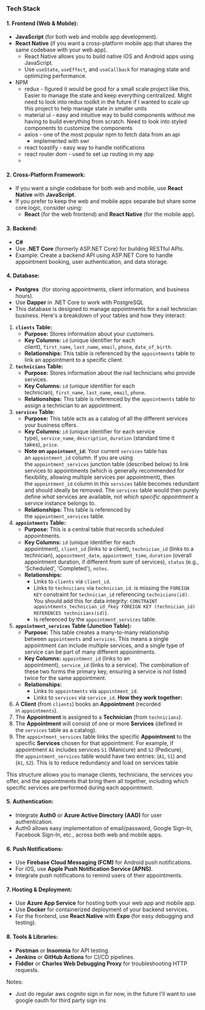 
### **Tech Stack**

#### 1. **Frontend (Web & Mobile)**:

- **JavaScript** (for both web and mobile app development).
- **React Native** (if you want a cross-platform mobile app that shares the same codebase with your web app).
    - React Native allows you to build native iOS and Android apps using JavaScript.
    - Use `useState`, `useEffect`, and `useCallback` for managing state and optimizing performance.
- NPM
	- redux - figured it would be good for a small scale project like this. Easier to manage the state and keep everything centralized. Might need to look into redux toolkit in the future if I wanted to scale up this project to help manage state in smaller units
	- material ui - easy and intuitive way to build components without me having to build everything from scratch. Need to look into styled components to customize the components
	- axios - one of the most popular npm to fetch data from an api
		- implemented with swr
	- react toastify - easy way to handle notifications
	- react router dom - used to set up routing in my app
	- 

#### 2. **Cross-Platform Framework**:

- If you want a single codebase for both web and mobile, use **React Native** with **JavaScript**.
- If you prefer to keep the web and mobile apps separate but share some core logic, consider using:
    - **React** (for the web frontend) and **React Native** (for the mobile app).

#### 3. **Backend**:

- **C#**
- Use **.NET Core** (formerly ASP.NET Core) for building RESTful APIs.
- Example: Create a backend API using ASP.NET Core to handle appointment booking, user authentication, and data storage.

#### 4. **Database**:

- **Postgres**  (for storing appointments, client information, and business hours).
- Use **Dapper** in .NET Core to work with PostgreSQL
- This database is designed to manage appointments for a nail technician business. Here's a breakdown of your tables and how they interact:
1. **`clients` Table:**
    - **Purpose:** Stores information about your customers.
    - **Key Columns:** `id` (unique identifier for each client), `first_name`, `last_name`, `email`, `phone`, `date_of_birth`.
    - **Relationships:** This table is referenced by the `appointments` table to link an appointment to a specific client.
2. **`technicians` Table:**
    - **Purpose:** Stores information about the nail technicians who provide services.
    - **Key Columns:** `id` (unique identifier for each technician), `first_name`, `last_name`, `email`, `phone`.
    - **Relationships:** This table is referenced by the `appointments` table to assign a technician to an appointment.
3. **`services` Table:**
    - **Purpose:** This table acts as a catalog of all the different services your business offers.
    - **Key Columns:** `id` (unique identifier for each service type), `service_name`, `description`, `duration` (standard time it takes), `price`.
    - **Note on `appointment_id`:** Your current `services` table has an `appointment_id` column. If you are using the `appointment_services` junction table (described below) to link services to appointments (which is generally recommended for flexibility, allowing multiple services per appointment), then the `appointment_id` column in this `services` table becomes redundant and should ideally be removed. The `services` table would then purely define _what_ services are available, not _which specific appointment_ a service instance belongs to.
    - **Relationships:** This table is referenced by the `appointment_services` table.
4. **`appointments` Table:**
    - **Purpose:** This is a central table that records scheduled appointments.
    - **Key Columns:** `id` (unique identifier for each appointment), `client_id` (links to a client), `technician_id` (links to a technician), `appointment_date`, `appointment_time`, `duration` (overall appointment duration, if different from sum of services), `status` (e.g., 'Scheduled', 'Completed'), `notes`.
    - **Relationships:**
        - Links to `clients` via `client_id`.
        - Links to `technicians` via `technician_id`. is missing the `FOREIGN KEY` constraint for `technician_id` referencing `technicians(id)`. You should add this for data integrity: `CONSTRAINT appointments_technician_id_fkey FOREIGN KEY (technician_id) REFERENCES technicians(id)`).
        - Is referenced by the `appointment_services` table.
5. **`appointment_services` Table (Junction Table):**
    - **Purpose:** This table creates a many-to-many relationship between `appointments` and `services`. This means a single appointment can include multiple services, and a single type of service can be part of many different appointments.
    - **Key Columns:** `appointment_id` (links to an appointment), `service_id` (links to a service). The combination of these two forms the primary key, ensuring a service is not listed twice for the same appointment.
    - **Relationships:**
        - Links to `appointments` via `appointment_id`.
        - Links to `services` via `service_id`.
**How they work together:**
6. A **Client** (from `clients`) books an **Appointment** (recorded in `appointments`).
7. The **Appointment** is assigned to a **Technician** (from `technicians`).
8. The **Appointment** will consist of one or more **Services** (defined in the `services` table as a catalog).
9. The `appointment_services` table links the specific **Appointment** to the specific **Services** chosen for that appointment. For example, if appointment `A1` includes services `S1` (Manicure) and `S2` (Pedicure), the `appointment_services` table would have two entries: (`A1`, `S1`) and (`A1`, `S2`). This is to reduce redundancy and load on services table

This structure allows you to manage clients, technicians, the services you offer, and the appointments that bring them all together, including which specific services are performed during each appointment.



#### 5. **Authentication**:

- Integrate **Auth0** or **Azure Active Directory (AAD)** for user authentication.
- Auth0 allows easy implementation of email/password, Google Sign-In, Facebook Sign-In, etc., across both web and mobile apps.

#### 6. **Push Notifications**:

- Use **Firebase Cloud Messaging (FCM)** for Android push notifications.
- For iOS, use **Apple Push Notification Service (APNS)**.
- Integrate push notifications to remind users of their appointments.

#### 7. **Hosting & Deployment**:

- Use **Azure App Service** for hosting both your web app and mobile app.
- Use **Docker** for containerized deployment of your backend services.
- For the frontend, use **React Native** with **Expo** (for easy debugging and testing).

#### 8. **Tools & Libraries**:

- **Postman** or **Insomnia** for API testing.
- **Jenkins** or **GitHub Actions** for CI/CD pipelines.
- **Fiddler** or **Charles Web Debugging Proxy** for troubleshooting HTTP requests.


Notes:
- Just do regular aws cognito sign in for now, in the future I'll want to use google oauth for third party sign ins
